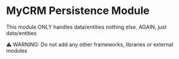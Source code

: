 # MyCRM Persistence Module

This module ONLY handles data/entities nothing else.
AGAIN, just data/entities


⚠️ WARNING: Do not add any other frameworks, libraries or external modules